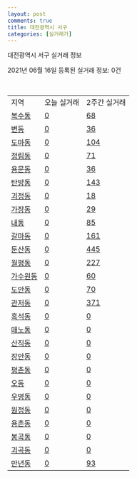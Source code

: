 ```yaml
---
layout: post
comments: true
title: 대전광역시 서구
categories: [실거래가]
---
```


대전광역시 서구 실거래 정보

2021년 06월 16일 등록된 실거래 정보: 0건

<script type="text/javascript">
  google.charts.load('current', {'packages':['corechart']});
  google.charts.setOnLoadCallback(drawChart);

  function drawChart() {
    var data = google.visualization.arrayToDataTable([['거래일', '매매', '전월세', '전매'], ['2021-04', 445, 354, 7], ['2021-03', 42, 155, 2], ['2021-05', 453, 369, 15], ['2021-06', 46, 93, 0], ['2021-02', 0, 36, 0]]);

    var options = {
      title: '최근 유형별 거래량 추이',
      legend: { position: 'bottom' }
    };

    var chart = new google.visualization.LineChart(document.getElementById('columnchart_material'));
    chart.draw(data, (options));
  }
</script>

<div id="columnchart_material" style="width: 450px; margin-left: -35px"></div>
<br>
<table class="sortable">
  <tr>
    <td>지역</td>
    <td>오늘 실거래</td>
    <td>2주간 실거래</td>
  </tr>

  
  <tr class="item">
    <td><a href="3017010100.html">복수동</a></td>
    <td><a href="3017010100.html">0</a></td>
    <td><a href="3017010100.html">68</a></td>
  </tr>
    

  <tr class="item">
    <td><a href="3017010200.html">변동</a></td>
    <td><a href="3017010200.html">0</a></td>
    <td><a href="3017010200.html">36</a></td>
  </tr>
    

  <tr class="item">
    <td><a href="3017010300.html">도마동</a></td>
    <td><a href="3017010300.html">0</a></td>
    <td><a href="3017010300.html">104</a></td>
  </tr>
    

  <tr class="item">
    <td><a href="3017010400.html">정림동</a></td>
    <td><a href="3017010400.html">0</a></td>
    <td><a href="3017010400.html">71</a></td>
  </tr>
    

  <tr class="item">
    <td><a href="3017010500.html">용문동</a></td>
    <td><a href="3017010500.html">0</a></td>
    <td><a href="3017010500.html">36</a></td>
  </tr>
    

  <tr class="item">
    <td><a href="3017010600.html">탄방동</a></td>
    <td><a href="3017010600.html">0</a></td>
    <td><a href="3017010600.html">143</a></td>
  </tr>
    

  <tr class="item">
    <td><a href="3017010800.html">괴정동</a></td>
    <td><a href="3017010800.html">0</a></td>
    <td><a href="3017010800.html">18</a></td>
  </tr>
    

  <tr class="item">
    <td><a href="3017010900.html">가장동</a></td>
    <td><a href="3017010900.html">0</a></td>
    <td><a href="3017010900.html">29</a></td>
  </tr>
    

  <tr class="item">
    <td><a href="3017011000.html">내동</a></td>
    <td><a href="3017011000.html">0</a></td>
    <td><a href="3017011000.html">85</a></td>
  </tr>
    

  <tr class="item">
    <td><a href="3017011100.html">갈마동</a></td>
    <td><a href="3017011100.html">0</a></td>
    <td><a href="3017011100.html">161</a></td>
  </tr>
    

  <tr class="item">
    <td><a href="3017011200.html">둔산동</a></td>
    <td><a href="3017011200.html">0</a></td>
    <td><a href="3017011200.html">445</a></td>
  </tr>
    

  <tr class="item">
    <td><a href="3017011300.html">월평동</a></td>
    <td><a href="3017011300.html">0</a></td>
    <td><a href="3017011300.html">227</a></td>
  </tr>
    

  <tr class="item">
    <td><a href="3017011400.html">가수원동</a></td>
    <td><a href="3017011400.html">0</a></td>
    <td><a href="3017011400.html">60</a></td>
  </tr>
    

  <tr class="item">
    <td><a href="3017011500.html">도안동</a></td>
    <td><a href="3017011500.html">0</a></td>
    <td><a href="3017011500.html">70</a></td>
  </tr>
    

  <tr class="item">
    <td><a href="3017011600.html">관저동</a></td>
    <td><a href="3017011600.html">0</a></td>
    <td><a href="3017011600.html">371</a></td>
  </tr>
    

  <tr class="item">
    <td><a href="3017011700.html">흑석동</a></td>
    <td><a href="3017011700.html">0</a></td>
    <td><a href="3017011700.html">0</a></td>
  </tr>
    

  <tr class="item">
    <td><a href="3017011800.html">매노동</a></td>
    <td><a href="3017011800.html">0</a></td>
    <td><a href="3017011800.html">0</a></td>
  </tr>
    

  <tr class="item">
    <td><a href="3017011900.html">산직동</a></td>
    <td><a href="3017011900.html">0</a></td>
    <td><a href="3017011900.html">0</a></td>
  </tr>
    

  <tr class="item">
    <td><a href="3017012000.html">장안동</a></td>
    <td><a href="3017012000.html">0</a></td>
    <td><a href="3017012000.html">0</a></td>
  </tr>
    

  <tr class="item">
    <td><a href="3017012100.html">평촌동</a></td>
    <td><a href="3017012100.html">0</a></td>
    <td><a href="3017012100.html">0</a></td>
  </tr>
    

  <tr class="item">
    <td><a href="3017012200.html">오동</a></td>
    <td><a href="3017012200.html">0</a></td>
    <td><a href="3017012200.html">0</a></td>
  </tr>
    

  <tr class="item">
    <td><a href="3017012300.html">우명동</a></td>
    <td><a href="3017012300.html">0</a></td>
    <td><a href="3017012300.html">0</a></td>
  </tr>
    

  <tr class="item">
    <td><a href="3017012400.html">원정동</a></td>
    <td><a href="3017012400.html">0</a></td>
    <td><a href="3017012400.html">0</a></td>
  </tr>
    

  <tr class="item">
    <td><a href="3017012500.html">용촌동</a></td>
    <td><a href="3017012500.html">0</a></td>
    <td><a href="3017012500.html">0</a></td>
  </tr>
    

  <tr class="item">
    <td><a href="3017012600.html">봉곡동</a></td>
    <td><a href="3017012600.html">0</a></td>
    <td><a href="3017012600.html">0</a></td>
  </tr>
    

  <tr class="item">
    <td><a href="3017012700.html">괴곡동</a></td>
    <td><a href="3017012700.html">0</a></td>
    <td><a href="3017012700.html">0</a></td>
  </tr>
    

  <tr class="item">
    <td><a href="3017012800.html">만년동</a></td>
    <td><a href="3017012800.html">0</a></td>
    <td><a href="3017012800.html">93</a></td>
  </tr>
    


</table>


    